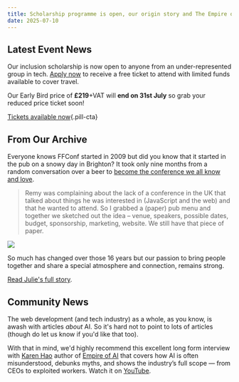 ```yaml
---
title: Scholarship programme is open, our origin story and The Empire of AI
date: 2025-07-10
---
```


## Latest Event News

Our inclusion scholarship is now open to anyone from an under-represented group in tech. [Apply now](https://ffconf.org/scholarship/) to receive a free ticket to attend with limited funds available to cover travel.

Our Early Bird price of **£219**+VAT will **end on 31st July** so grab your reduced price ticket soon!

[Tickets available now](https://2025.ffconf.org){.pill-cta}


## From Our Archive

Everyone knows FFConf started in 2009 but did you know that it started in the pub on a snowy day in Brighton? It took only nine months from a random conversation over a beer to [become the conference we all know and love](/articles/2025-the-origin-story-of-ffconf-by-julie/).

> Remy was complaining about the lack of a conference in the UK that talked about things he was interested in (JavaScript and the web) and that he wanted to attend. So I grabbed a (paper) pub menu and together we sketched out the idea – venue, speakers, possible dates, budget, sponsorship, marketing, website. We still have that piece of paper.

![](/images/articles/ffconf-2009-plan.jpg)

So much has changed over those 16 years but our passion to bring people together and share a special atmosphere and connection, remains strong.

[Read Julie's full story](/articles/2025-the-origin-story-of-ffconf-by-julie/).

## Community News

The web development (and tech industry) as a whole, as you know, is awash with articles _about_ AI. So it's hard not to point to lots of articles (though do let us know if you'd like that too).

With that in mind, we'd highly recommend this excellent long form interview with [Karen Hao](https://www.youtube.com/watch?v=8enXRDlWguU&list=PL9f7WaXxDSUrEWXNZ_wO8tML0KjIL8d56&index=3) author of [Empire of AI](https://www.penguin.co.uk/books/460331/empire-of-ai-by-hao-karen/9780241678923) that covers how AI is often misunderstood, debunks myths, and shows the industry’s full scope — from CEOs to exploited workers. Watch it on [YouTube](https://www.youtube.com/watch?v=8enXRDlWguU&list=PL9f7WaXxDSUrEWXNZ_wO8tML0KjIL8d56&index=3).
